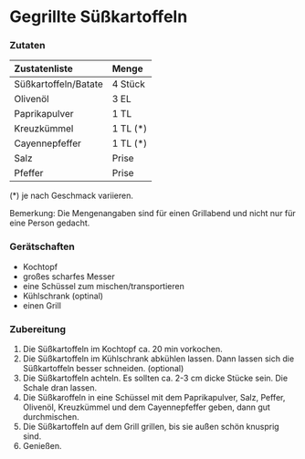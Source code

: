 # Gegrillte Süßkartoffeln

### Zutaten

| Zustatenliste                                  | Menge      |
|:-----------------------------------------------|:-----------|
| Süßkartoffeln/Batate                           | 4 Stück    |
| Olivenöl                                       | 3 EL       |
| Paprikapulver                                  | 1 TL       |
| Kreuzkümmel                                    | 1 TL (*)   |
| Cayennepfeffer                                 | 1 TL (*)   |
| Salz                                           | Prise      |
| Pfeffer                                        | Prise      |

(*) je nach Geschmack variieren.

Bemerkung:
Die Mengenangaben sind für einen Grillabend und nicht nur für eine Person gedacht.

### Gerätschaften

* Kochtopf
* großes scharfes Messer
* eine Schüssel zum mischen/transportieren
* Kühlschrank (optinal)
* einen Grill

### Zubereitung

1. Die Süßkartoffeln im Kochtopf ca. 20 min vorkochen.
2. Die Süßkartoffeln im Kühlschrank abkühlen lassen. Dann lassen sich die Süßkartoffeln besser schneiden. (optional)
3. Die Süßkartoffeln achteln. Es sollten ca. 2-3 cm dicke Stücke sein. Die Schale dran lassen.
4. Die Süßkaroffeln in eine Schüssel mit dem Paprikapulver, Salz, Peffer, Olivenöl, Kreuzkümmel und dem Cayennepfeffer geben, dann gut durchmischen.
5. Die Süßkartoffeln auf dem Grill grillen, bis sie außen schön knusprig sind.
6. Genießen.
